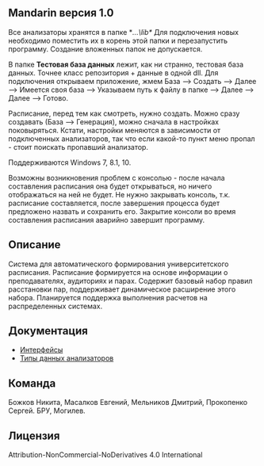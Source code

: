 ## Mandarin версия 1.0
Все анализаторы хранятся в папке **...\lib\**
Для подключения новых необходимо поместить их в корень этой папки и перезапустить программу. Создание вложенных папок не допускается.

В папке **Тестовая база данных** лежит, как ни странно, тестовая база данных. Точнее класс репозитория + данные в одной dll. Для подключения открываем приложение, жмем База --> Создать --> Далее --> Имеется своя база --> Указываем путь к файлу в папке --> Далее --> Далее --> Готово.

Расписание, перед тем как смотреть, нужно создать. Можно сразу создавать (База --> Генерация), можно сначала в настройках поковыряться. Кстати, настройки меняются в зависимости от подключенных анализаторов, так что если какой-то пункт меню пропал - стоит поискать пропавший анализатор.

Поддерживаются Windows 7, 8.1, 10.

Возможны возникновения проблем с консолью - после начала составления расписания она будет открываться, но ничего отображаться на ней не будет. Не нужно закрывать консоль, т.к. расписание составляется, после завершения процесса будет предложено назвать и сохранить его. Закрытие консоли во время составления расписания аварийно завершит программу.

## Описание

Система для автоматического формирования университетского расписания.
Расписание формируется на основе информации о преподавателях, аудиториях и парах.
Содержит базовый набор правил расстановки пар, поддерживает динамическое расширение этого набора.
Планируется поддержка выполнения расчетов на распределенных системах.

## Документация
* [Интерфейсы](docs/interfaces.md)
* [Типы данных анализаторов](docs/factorDataTypes.md)

## Команда

Божков Никита, Масалков Евгений, Мельников Дмитрий, Прокопенко Сергей.
БРУ, Могилев.

## Лицензия

Attribution-NonCommercial-NoDerivatives 4.0 International